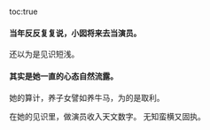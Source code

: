 # 
toc:true

#### 当年反反复复说，小囡将来去当演员。

还以为是见识短浅。

#### 其实是她一直的心态自然流露。

她的算计，养子女譬如养牛马，为的是取利。

在她的见识里，做演员收入天文数字。
无知蛮横又固执。
